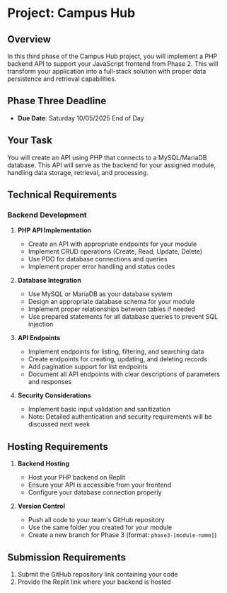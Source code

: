 # Project: Campus Hub

## Overview
In this third phase of the Campus Hub project, you will implement a PHP backend API to support your JavaScript frontend from Phase 2. This will transform your application into a full-stack solution with proper data persistence and retrieval capabilities.

## Phase Three Deadline
* **Due Date**: Saturday 10/05/2025 End of Day

## Your Task
You will create an API using PHP that connects to a MySQL/MariaDB database. This API will serve as the backend for your assigned module, handling data storage, retrieval, and processing.

## Technical Requirements

### Backend Development
1. **PHP API Implementation**
   * Create an API with appropriate endpoints for your module
   * Implement CRUD operations (Create, Read, Update, Delete)
   * Use PDO for database connections and queries
   * Implement proper error handling and status codes

2. **Database Integration**
   * Use MySQL or MariaDB as your database system
   * Design an appropriate database schema for your module
   * Implement proper relationships between tables if needed
   * Use prepared statements for all database queries to prevent SQL injection

3. **API Endpoints**
   * Implement endpoints for listing, filtering, and searching data
   * Create endpoints for creating, updating, and deleting records
   * Add pagination support for list endpoints
   * Document all API endpoints with clear descriptions of parameters and responses

4. **Security Considerations**
   * Implement basic input validation and sanitization
   * Note: Detailed authentication and security requirements will be discussed next week

## Hosting Requirements
1. **Backend Hosting**
   * Host your PHP backend on Replit
   * Ensure your API is accessible from your frontend
   * Configure your database connection properly

2. **Version Control**
   * Push all code to your team's GitHub repository
   * Use the same folder you created for your module
   * Create a new branch for Phase 3 (format: `phase3-[module-name]`)

## Submission Requirements
1. Submit the GitHub repository link containing your code
2. Provide the Replit link where your backend is hosted

